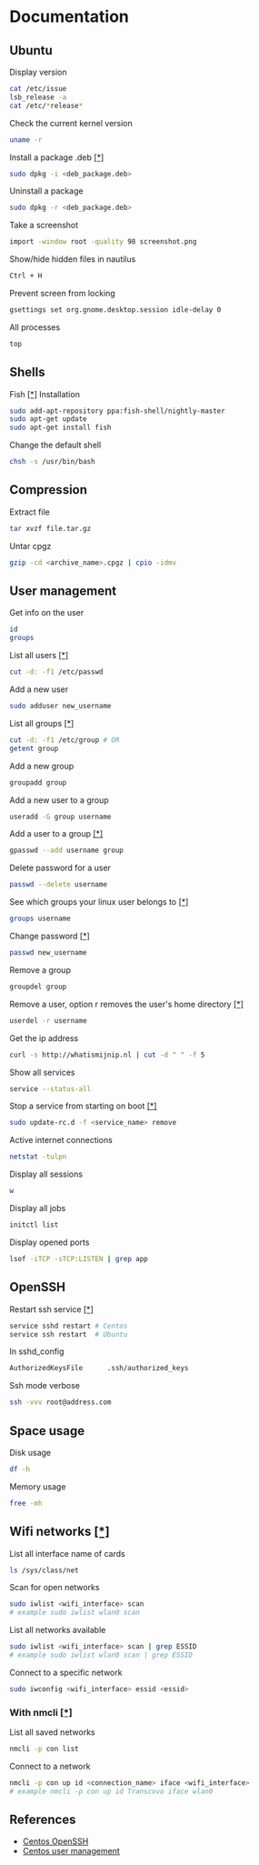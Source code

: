 # Documentation

Ubuntu
---
Display version
```sh
cat /etc/issue
lsb_release -a
cat /etc/*release*
 ```

Check the current kernel version
```sh
uname -r
```

Install a package .deb [[*]](http://askubuntu.com/questions/40779/how-do-i-install-a-deb-file-via-the-command-line)
```sh
sudo dpkg -i <deb_package.deb>
```

Uninstall a package
```sh
sudo dpkg -r <deb_package.deb>
```

Take a screenshot
```sh
import -window root -quality 98 screenshot.png
```

Show/hide hidden files in nautilus
```sh
Ctrl + H
```

Prevent screen from locking
```sh
gsettings set org.gnome.desktop.session idle-delay 0
```

All processes
```sh
top
```


## Shells
Fish [[*]](http://hackercodex.com/guide/install-fish-shell-mac-ubuntu/)
Installation
```sh
sudo add-apt-repository ppa:fish-shell/nightly-master
sudo apt-get update
sudo apt-get install fish
```

Change the default shell
```sh
chsh -s /usr/bin/bash
```

## Compression

Extract file
```sh
tar xvzf file.tar.gz
```

Untar cpgz
```sh
gzip -cd <archive_name>.cpgz | cpio -idmv
```


## User management

Get info on the user
```sh
id
groups
```

List all users [[*]](http://askubuntu.com/questions/410244/a-command-to-list-all-users-and-how-to-add-delete-modify-users)
```sh
cut -d: -f1 /etc/passwd
```

Add a new user
```sh
sudo adduser new_username
```

List all groups [[*]](http://stackoverflow.com/questions/14059916/is-there-a-command-to-list-all-unix-group-names)
```sh
cut -d: -f1 /etc/group # OR
getent group
```

Add a new group
```sh
groupadd group
```

Add a new user to a group
```sh
useradd -G group username
```

Add a user to a group [[*]](https://wiki.archlinux.org/index.php/users_and_groups)
```sh
gpasswd --add username group
```

Delete password for a user
```sh
passwd --delete username
```

See which groups your linux user belongs to [[*]](http://www.howtogeek.com/howto/ubuntu/see-which-groups-your-linux-user-belongs-to/)
```sh
groups username
```

Change password [[*]](http://www.cyberciti.biz/faq/linux-set-change-password-how-to/)
```sh
passwd new_username
```

Remove a group
```sh
groupdel group
```


Remove a user, option r removes the user's home directory [[*]](http://www.cyberciti.biz/faq/linux-remove-user-command/)
```sh
userdel -r username
```

Get the ip address
```sh
curl -s http://whatismijnip.nl | cut -d " " -f 5
```

Show all services
```sh
service --status-all
```

Stop a service from starting on boot [[*]](http://superuser.com/questions/35151/how-do-i-stop-services-from-starting-on-boot-on-ubuntu)
```sh
sudo update-rc.d -f <service_name> remove
```

Active internet connections
```sh
netstat -tulpn
```

Display all sessions
```sh
w
```

Display all jobs
```sh
initctl list
```

Display opened ports
```sh
lsof -iTCP -sTCP:LISTEN | grep app
```


## OpenSSH

Restart ssh service [[*]](http://wiki.centos.org/HowTos/Network/SecuringSSH)
```sh
service sshd restart # Centos
service ssh restart  # Ubuntu
```

In sshd_config
```sh
AuthorizedKeysFile      .ssh/authorized_keys
```

Ssh mode verbose
```sh
ssh -vvv root@address.com
```
## Space usage
Disk usage
```sh
df -h
```

Memory usage
```sh
free -mh
```

## Wifi networks [[*]](https://help.ubuntu.com/community/WifiDocs/Scan_for_Wireless_Network)
List all interface name of cards
```sh
ls /sys/class/net
```

Scan for open networks
```sh
sudo iwlist <wifi_interface> scan
# example sudo iwlist wlan0 scan
```

List all networks available
```sh
sudo iwlist <wifi_interface> scan | grep ESSID
# example sudo iwlist wlan0 scan | grep ESSID
```
Connect to a specific network
```sh
sudo iwconfig <wifi_interface> essid <essid>
```

### With nmcli [[*]](http://askubuntu.com/questions/461825/connect-to-wifi-from-command-line)
List all saved networks
```sh
nmcli -p con list
```

Connect to a network
```sh
nmcli -p con up id <connection_name> iface <wifi_interface>
# example nmcli -p con up id Transcovo iface wlan0
```


References
---
- [Centos OpenSSH](http://wiki.centos.org/HowTos/Network/SecuringSSH)
- [Centos user management](https://www.centos.org/docs/5/html/Deployment_Guide-en-US/s1-users-tools.html)

